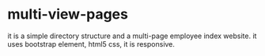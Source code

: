 # multi-view-pages
it is a simple directory structure and a multi-page employee index website. 
it uses bootstrap element, html5 css, it is responsive.
